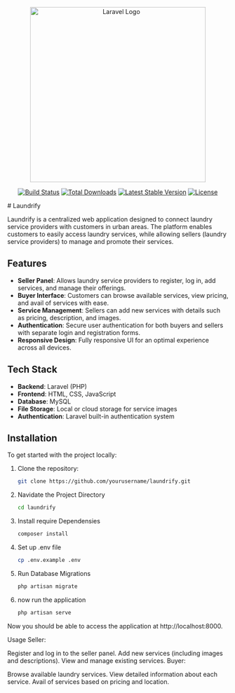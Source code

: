 <p align="center"><a href="https://laravel.com" target="_blank"><img src="https://raw.githubusercontent.com/laravel/art/master/logo-lockup/5%20SVG/2%20CMYK/1%20Full%20Color/laravel-logolockup-cmyk-red.svg" width="400" alt="Laravel Logo"></a></p>

<p align="center">
<a href="https://github.com/laravel/framework/actions"><img src="https://github.com/laravel/framework/workflows/tests/badge.svg" alt="Build Status"></a>
<a href="https://packagist.org/packages/laravel/framework"><img src="https://img.shields.io/packagist/dt/laravel/framework" alt="Total Downloads"></a>
<a href="https://packagist.org/packages/laravel/framework"><img src="https://img.shields.io/packagist/v/laravel/framework" alt="Latest Stable Version"></a>
<a href="https://packagist.org/packages/laravel/framework"><img src="https://img.shields.io/packagist/l/laravel/framework" alt="License"></a>
</p>
# Laundrify

Laundrify is a centralized web application designed to connect laundry service providers with customers in urban areas. The platform enables customers to easily access laundry services, while allowing sellers (laundry service providers) to manage and promote their services.

## Features

- **Seller Panel**: Allows laundry service providers to register, log in, add services, and manage their offerings.
- **Buyer Interface**: Customers can browse available services, view pricing, and avail of services with ease.
- **Service Management**: Sellers can add new services with details such as pricing, description, and images.
- **Authentication**: Secure user authentication for both buyers and sellers with separate login and registration forms.
- **Responsive Design**: Fully responsive UI for an optimal experience across all devices.

## Tech Stack

- **Backend**: Laravel (PHP)
- **Frontend**: HTML, CSS, JavaScript
- **Database**: MySQL
- **File Storage**: Local or cloud storage for service images
- **Authentication**: Laravel built-in authentication system

## Installation

To get started with the project locally:

1. Clone the repository:

   ```bash
   git clone https://github.com/yourusername/laundrify.git
   
2. Navidate the Project Directory
   ```bash
   cd laundrify
3. Install require Dependensies
   ```bash
   composer install
4. Set up .env file
   ```bash
   cp .env.example .env
5. Run Database Migrations
   ```bash
   php artisan migrate
6. now run the application
   ```bash
   php artisan serve

Now you should be able to access the application at http://localhost:8000.

Usage
Seller:

Register and log in to the seller panel.
Add new services (including images and descriptions).
View and manage existing services.
Buyer:

Browse available laundry services.
View detailed information about each service.
Avail of services based on pricing and location.